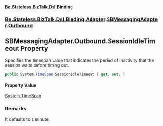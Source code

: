 #### [Be.Stateless.BizTalk.Dsl.Binding](README.md 'README')
### [Be.Stateless.BizTalk.Dsl.Binding.Adapter](Be.Stateless.BizTalk.Dsl.Binding.Adapter.md 'Be.Stateless.BizTalk.Dsl.Binding.Adapter').[SBMessagingAdapter](SBMessagingAdapter.md 'Be.Stateless.BizTalk.Dsl.Binding.Adapter.SBMessagingAdapter').[Outbound](SBMessagingAdapter.Outbound.md 'Be.Stateless.BizTalk.Dsl.Binding.Adapter.SBMessagingAdapter.Outbound')

## SBMessagingAdapter.Outbound.SessionIdleTimeout Property

Specifies the timespan value that indicates the period of inactivity that the session waits before timing out.

```csharp
public System.TimeSpan SessionIdleTimeout { get; set; }
```

#### Property Value
[System.TimeSpan](https://docs.microsoft.com/en-us/dotnet/api/System.TimeSpan 'System.TimeSpan')

### Remarks
It defaults to `1` minute.